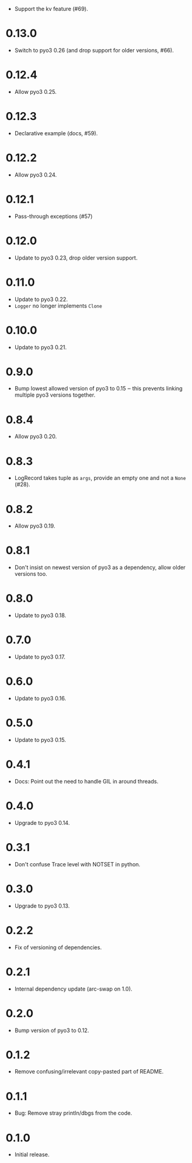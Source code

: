 * Support the kv feature (#69).

# 0.13.0

* Switch to pyo3 0.26 (and drop support for older versions, #66).

# 0.12.4

* Allow pyo3 0.25.

# 0.12.3

* Declarative example (docs, #59).

# 0.12.2

* Allow pyo3 0.24.

# 0.12.1

* Pass-through exceptions (#57)

# 0.12.0

* Update to pyo3 0.23, drop older version support.

# 0.11.0

* Update to pyo3 0.22.
* `Logger` no longer implements `Clone`

# 0.10.0

* Update to pyo3 0.21.

# 0.9.0

* Bump lowest allowed version of pyo3 to 0.15 ‒ this prevents linking multiple
  pyo3 versions together.

# 0.8.4

* Allow pyo3 0.20.

# 0.8.3

* LogRecord takes tuple as `args`, provide an empty one and not a `None` (#28).

# 0.8.2

* Allow pyo3 0.19.

# 0.8.1

* Don't insist on newest version of pyo3 as a dependency, allow older versions
  too.

# 0.8.0

* Update to pyo3 0.18.

# 0.7.0

* Update to pyo3 0.17.

# 0.6.0

* Update to pyo3 0.16.

# 0.5.0

* Update to pyo3 0.15.

# 0.4.1

* Docs: Point out the need to handle GIL in around threads.

# 0.4.0

* Upgrade to pyo3 0.14.

# 0.3.1

* Don't confuse Trace level with NOTSET in python.

# 0.3.0

* Upgrade to pyo3 0.13.

# 0.2.2

* Fix of versioning of dependencies.

# 0.2.1

* Internal dependency update (arc-swap on 1.0).

# 0.2.0

* Bump version of pyo3 to 0.12.

# 0.1.2

* Remove confusing/irrelevant copy-pasted part of README.

# 0.1.1

* Bug: Remove stray println/dbgs from the code.

# 0.1.0

* Initial release.
